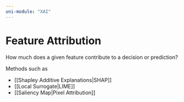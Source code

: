 ```yaml
---
uni-module: "XAI"
---
```


# Feature Attribution

How much does a given feature contribute to a decision or prediction?

Methods such as

- [[Shapley Additive Explanations|SHAP]]
- [[Local Surrogate|LIME]]
- [[Saliency Map|Pixel Attribution]]
